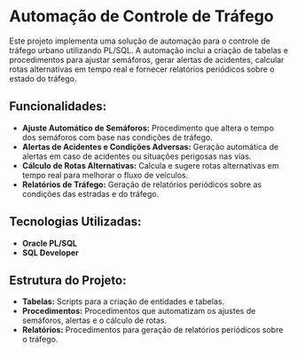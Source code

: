 # Automação de Controle de Tráfego

Este projeto implementa uma solução de automação para o controle de tráfego urbano utilizando PL/SQL. A automação inclui a criação de tabelas e procedimentos para ajustar semáforos, gerar alertas de acidentes, calcular rotas alternativas em tempo real e fornecer relatórios periódicos sobre o estado do tráfego.

## Funcionalidades:
- **Ajuste Automático de Semáforos:** Procedimento que altera o tempo dos semáforos com base nas condições de tráfego.
- **Alertas de Acidentes e Condições Adversas:** Geração automática de alertas em caso de acidentes ou situações perigosas nas vias.
- **Cálculo de Rotas Alternativas:** Calcula e sugere rotas alternativas em tempo real para melhorar o fluxo de veículos.
- **Relatórios de Tráfego:** Geração de relatórios periódicos sobre as condições das estradas e do tráfego.

## Tecnologias Utilizadas:
- **Oracle PL/SQL**
- **SQL Developer**

## Estrutura do Projeto:
- **Tabelas:** Scripts para a criação de entidades e tabelas.
- **Procedimentos:** Procedimentos que automatizam os ajustes de semáforos, alertas e o cálculo de rotas.
- **Relatórios:** Procedimentos para geração de relatórios periódicos sobre o tráfego.

